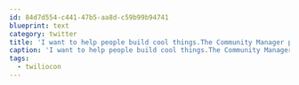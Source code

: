 ```yaml
---
id: 84d7d554-c441-47b5-aa8d-c59b99b94741
blueprint: text
category: twitter
title: 'I want to help people build cool things.The Community Manager panel has only reinforced this desire.  #twiliocon'
caption: 'I want to help people build cool things.The Community Manager panel has only reinforced this desire.  <span class="hashtag hashtag_local">#<a href="http://tweettemp.darylchymko.ca/?tag=twiliocon">twiliocon</a>'
tags:
  - twiliocon
---
```

